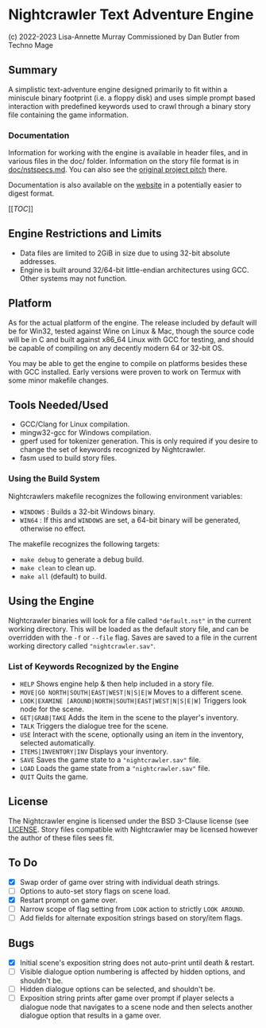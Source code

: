 # Nightcrawler Text Adventure Engine

(c) 2022-2023 Lisa-Annette Murray Commissioned by Dan Butler from Techno Mage

## Summary

A simplistic text-adventure engine designed primarily to fit within a miniscule
binary footprint (i.e. a floppy disk) and uses simple prompt based interaction
with predefined keywords used to crawl through a binary story file containing
the game information.

### Documentation

Information for working with the engine is available in header files, and in
various files in the doc/ folder. Information on the story file format is in
[doc/nstspecs.md](doc/nstspecs.md). You can also see the
[original project pitch](doc/pitch.txt) there.

Documentation is also available on the
[website](https://lethallisa.neocities.org/nightcrawler) in a potentially easier
to digest format.

[[_TOC_]]

## Engine Restrictions and Limits

- Data files are limited to 2GiB in size due to using 32-bit absolute addresses.
- Engine is built around 32/64-bit little-endian architectures using GCC. Other
systems may not function.

## Platform

As for the actual platform of the engine. The release included by default will
be for Win32, tested against Wine on Linux & Mac, though the source code will be
in C and built against x86_64 Linux with GCC for testing, and should be capable
of compiling on any decently modern 64 or 32-bit OS.

You may be able to get the engine to compile on platforms besides these with
GCC installed. Early versions were proven to work on Termux with some minor
makefile changes.

## Tools Needed/Used

- GCC/Clang for Linux compilation.
- mingw32-gcc for Windows compilation.
- gperf used for tokenizer generation. This is only required if you desire to change the set of keywords recognized by Nightcrawler.
- fasm used to build story files.

### Using the Build System

Nightcrawlers makefile recognizes the following environment variables:
- `WINDOWS` : Builds a 32-bit Windows binary.
- `WIN64` : If this and `WINDOWS` are set, a 64-bit binary will be generated,
otherwise no effect.

The makefile recognizes the following targets:
- `make debug` to generate a debug build.
- `make clean` to clean up.
- `make all` (default) to build.

## Using the Engine

Nightcrawler binaries will look for a file called `"default.nst"` in the
current working directory. This will be loaded as the default story file,
and can be overridden with the `-f` or `--file` flag. Saves are saved to
a file in the current working directory called `"nightcrawler.sav"`.

### List of Keywords Recognized by the Engine

- `HELP` Shows engine help & then help included in a story file.
- `MOVE|GO NORTH|SOUTH|EAST|WEST|N|S|E|W` Moves to a different scene.
- `LOOK|EXAMINE [AROUND|NORTH|SOUTH|EAST|WEST|N|S|E|W]` Triggers look node for
the scene.
- `GET|GRAB|TAKE` Adds the item in the scene to the player's inventory.
- `TALK` Triggers the dialogue tree for the scene.
- `USE` Interact with the scene, optionally using an item in the inventory,
selected automatically.
- `ITEMS|INVENTORY|INV` Displays your inventory.
- `SAVE` Saves the game state to a `"nightcrawler.sav"` file.
- `LOAD` Loads the game state from a `"nightcrawler.sav"` file.
- `QUIT` Quits the game.

## License

The Nightcrawler engine is licensed under the BSD 3-Clause license (see
[LICENSE](LICENSE). Story files compatible with Nightcrawler may be licensed
however the author of these files sees fit.

## To Do

* [x] Swap order of game over string with individual death strings.
* [ ] Options to auto-set story flags on scene load.
* [x] Restart prompt on game over.
* [ ] Narrow scope of flag setting from `LOOK` action to strictly `LOOK AROUND`.
* [ ] Add fields for alternate exposition strings based on story/item flags.

## Bugs

* [x] Initial scene's exposition string does not auto-print until death &
  restart.
* [ ] Visible dialogue option numbering is affected by hidden options, and
  shouldn't be.
* [ ] Hidden dialogue options can be selected, and shouldn't be.
* [ ] Exposition string prints after game over prompt if player selects a
  dialogue node that navigates to a scene node and then selects another dialogue
  option that results in a game over.